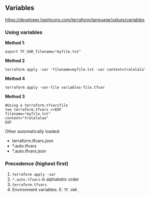 ## Variables

https://developer.hashicorp.com/terraform/language/values/variables

### Using variables


**Method 1**:

```shell
export TF_VAR_filename="myfile.txt"
```

**Method 2**

```shell
terraform apply -var 'filename=myfile.txt -var content=tralalala'
```

**Method 4**
```shell
terraform apply -var-file variables-file.tfvar
```


**Method 3**
```shell
#Using a terraform.tfvarsfile
tee terraform.tfvars <<EOF
filename="myfile.txt"
content="tralalalaa"
EOF
```
Other automatically loaded:
- terraform.tfvars.json
- *.auto.tfvars
- *.auto.tfvars.json


### Precedence (highest first)

1. `terraform apply -var` 
2. `*.auto.tfvars` in alphabetic order
3. `terraform.tfvars`
4. Environment variables. E: `TF_VAR_`
